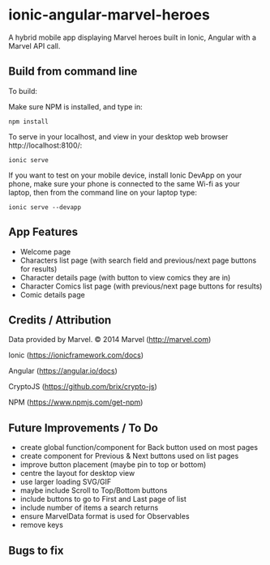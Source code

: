 # ionic-angular-marvel-heroes
A hybrid mobile app displaying Marvel heroes built in Ionic, Angular with a Marvel API call.

## Build from command line
To build:

Make sure NPM is installed, and type in:

`npm install`

To serve in your localhost, and view in your desktop web browser http://localhost:8100/:

`ionic serve`

If you want to test on your mobile device, install Ionic DevApp on your phone, make sure your phone is connected to the same Wi-fi as your laptop, then from the command line on your laptop type: 

`ionic serve --devapp`

## App Features
- Welcome page
- Characters list page (with search field and previous/next page buttons for results)
- Character details page (with button to view comics they are in)
- Character Comics list page (with previous/next page buttons for results)
- Comic details page

## Credits / Attribution
Data provided by Marvel. © 2014 Marvel (http://marvel.com)

Ionic (https://ionicframework.com/docs)

Angular (https://angular.io/docs)

CryptoJS (https://github.com/brix/crypto-js)

NPM (https://www.npmjs.com/get-npm)

## Future Improvements / To Do
- create global function/component for Back button used on most pages
- create component for Previous & Next buttons used on list pages
- improve button placement (maybe pin to top or bottom)
- centre the layout for desktop view
- use larger loading SVG/GIF
- maybe include Scroll to Top/Bottom buttons
- include buttons to go to First and Last page of list
- include number of items a search returns
- ensure MarvelData format is used for Observables
- remove keys

## Bugs to fix
